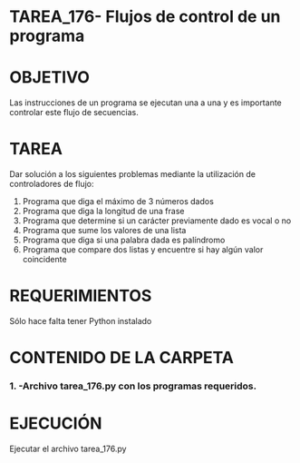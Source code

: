 ﻿# TAREA_176- Flujos de control de un programa

# OBJETIVO

Las instrucciones de un programa se ejecutan una a una y es importante controlar este flujo de secuencias.

# TAREA

Dar solución a los siguientes problemas mediante la utilización de controladores de flujo:

1. Programa que diga el máximo de 3 números dados
2. Programa que diga la longitud de una frase
3. Programa que determine si un carácter previamente dado es vocal o no
4. Programa que sume los valores de una lista
5. Programa que diga si una palabra dada es palíndromo
6. Programa que compare dos listas y encuentre si hay algún valor coincidente

# REQUERIMIENTOS

Sólo hace falta tener Python instalado

# CONTENIDO DE LA CARPETA

### 1. -Archivo tarea_176.py con los programas requeridos.

# EJECUCIÓN

Ejecutar el archivo tarea_176.py





